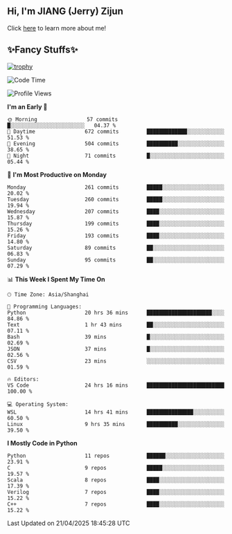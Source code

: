 ## Hi, I'm JIANG (Jerry) Zijun

Click [here](https://jzjerry.github.io/about/) to learn more about me!

## ✨Fancy Stuffs✨
[![trophy](https://github-profile-trophy.vercel.app/?username=jzjerry&theme=onedark)](https://github.com/ryo-ma/github-profile-trophy)
<!--START_SECTION:waka-->
![Code Time](http://img.shields.io/badge/Code%20Time-1%2C251%20hrs%2010%20mins-blue)

![Profile Views](http://img.shields.io/badge/Profile%20Views-0-blue)

**I'm an Early 🐤** 

```text
🌞 Morning                57 commits          █░░░░░░░░░░░░░░░░░░░░░░░░   04.37 % 
🌆 Daytime                672 commits         █████████████░░░░░░░░░░░░   51.53 % 
🌃 Evening                504 commits         ██████████░░░░░░░░░░░░░░░   38.65 % 
🌙 Night                  71 commits          █░░░░░░░░░░░░░░░░░░░░░░░░   05.44 % 
```
📅 **I'm Most Productive on Monday** 

```text
Monday                   261 commits         █████░░░░░░░░░░░░░░░░░░░░   20.02 % 
Tuesday                  260 commits         █████░░░░░░░░░░░░░░░░░░░░   19.94 % 
Wednesday                207 commits         ████░░░░░░░░░░░░░░░░░░░░░   15.87 % 
Thursday                 199 commits         ████░░░░░░░░░░░░░░░░░░░░░   15.26 % 
Friday                   193 commits         ████░░░░░░░░░░░░░░░░░░░░░   14.80 % 
Saturday                 89 commits          ██░░░░░░░░░░░░░░░░░░░░░░░   06.83 % 
Sunday                   95 commits          ██░░░░░░░░░░░░░░░░░░░░░░░   07.29 % 
```


📊 **This Week I Spent My Time On** 

```text
🕑︎ Time Zone: Asia/Shanghai

💬 Programming Languages: 
Python                   20 hrs 36 mins      █████████████████████░░░░   84.86 % 
Text                     1 hr 43 mins        ██░░░░░░░░░░░░░░░░░░░░░░░   07.11 % 
Bash                     39 mins             █░░░░░░░░░░░░░░░░░░░░░░░░   02.69 % 
JSON                     37 mins             █░░░░░░░░░░░░░░░░░░░░░░░░   02.56 % 
CSV                      23 mins             ░░░░░░░░░░░░░░░░░░░░░░░░░   01.59 % 

🔥 Editors: 
VS Code                  24 hrs 16 mins      █████████████████████████   100.00 % 

💻 Operating System: 
WSL                      14 hrs 41 mins      ███████████████░░░░░░░░░░   60.50 % 
Linux                    9 hrs 35 mins       ██████████░░░░░░░░░░░░░░░   39.50 % 
```

**I Mostly Code in Python** 

```text
Python                   11 repos            ██████░░░░░░░░░░░░░░░░░░░   23.91 % 
C                        9 repos             █████░░░░░░░░░░░░░░░░░░░░   19.57 % 
Scala                    8 repos             ████░░░░░░░░░░░░░░░░░░░░░   17.39 % 
Verilog                  7 repos             ████░░░░░░░░░░░░░░░░░░░░░   15.22 % 
C++                      7 repos             ████░░░░░░░░░░░░░░░░░░░░░   15.22 % 
```




 Last Updated on 21/04/2025 18:45:28 UTC
<!--END_SECTION:waka-->
